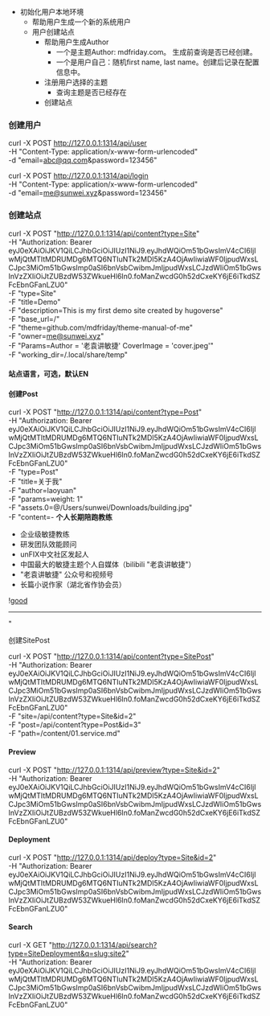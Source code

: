 
- 初始化用户本地环境
	- 帮助用户生成一个新的系统用户
	- 用户创建站点
		- 帮助用户生成Author
			- 一个是主题Author: mdfriday.com。 生成前查询是否已经创建。
			- 一个是用户自己：随机first name, last name。创建后记录在配置信息中。
		- 注册用户选择的主题
			- 查询主题是否已经存在
		- 创建站点

### 创建用户

curl -X POST http://127.0.0.1:1314/api/user \
-H "Content-Type: application/x-www-form-urlencoded" \
-d "email=abc@qq.com&password=123456"

curl -X POST http://127.0.0.1:1314/api/login \
-H "Content-Type: application/x-www-form-urlencoded" \
-d "email=me@sunwei.xyz&password=123456"

### 创建站点

curl -X POST "http://127.0.0.1:1314/api/content?type=Site" \
-H "Authorization: Bearer eyJ0eXAiOiJKV1QiLCJhbGciOiJIUzI1NiJ9.eyJhdWQiOm51bGwsImV4cCI6IjIwMjQtMTItMDRUMDg6MTQ6NTIuNTk2MDI5KzA4OjAwIiwiaWF0IjpudWxsLCJpc3MiOm51bGwsImp0aSI6bnVsbCwibmJmIjpudWxsLCJzdWIiOm51bGwsInVzZXIiOiJtZUBzdW53ZWkueHl6In0.foManZwcdG0h52dCxeKY6jE6iTkdSZFcEbnGFanLZU0" \
-F "type=Site" \
-F "title=Demo" \
-F "description=This is my first demo site created by hugoverse" \
-F "base_url=/" \
-F "theme=github.com/mdfriday/theme-manual-of-me" \
-F "owner=me@sunwei.xyz" \
-F "Params=Author = '老袁讲敏捷'
CoverImage = 'cover.jpeg'" \
-F "working_dir=/.local/share/temp"


#### 站点语言，可选，默认EN


#### 创建Post

curl -X POST "http://127.0.0.1:1314/api/content?type=Post" \
-H "Authorization: Bearer eyJ0eXAiOiJKV1QiLCJhbGciOiJIUzI1NiJ9.eyJhdWQiOm51bGwsImV4cCI6IjIwMjQtMTItMDRUMDg6MTQ6NTIuNTk2MDI5KzA4OjAwIiwiaWF0IjpudWxsLCJpc3MiOm51bGwsImp0aSI6bnVsbCwibmJmIjpudWxsLCJzdWIiOm51bGwsInVzZXIiOiJtZUBzdW53ZWkueHl6In0.foManZwcdG0h52dCxeKY6jE6iTkdSZFcEbnGFanLZU0" \
-F "type=Post" \
-F "title=关于我" \
-F "author=laoyuan" \
-F "params=weight: 1" \
-F "assets.0=@/Users/sunwei/Downloads/building.jpg" \
-F "content=- **个人长期陪跑教练**
- 企业级敏捷教练
- 研发团队效能顾问
- unFIX中文社区发起人
- 中国最大的敏捷主题个人自媒体（bilibili \"老袁讲敏捷\"）
- \"老袁讲敏捷\" 公众号和视频号
- 长篇小说作家（湖北省作协会员）

\![good](building.jpg)

---

"


创建SitePost

curl -X POST "http://127.0.0.1:1314/api/content?type=SitePost" \
-H "Authorization: Bearer eyJ0eXAiOiJKV1QiLCJhbGciOiJIUzI1NiJ9.eyJhdWQiOm51bGwsImV4cCI6IjIwMjQtMTItMDRUMDg6MTQ6NTIuNTk2MDI5KzA4OjAwIiwiaWF0IjpudWxsLCJpc3MiOm51bGwsImp0aSI6bnVsbCwibmJmIjpudWxsLCJzdWIiOm51bGwsInVzZXIiOiJtZUBzdW53ZWkueHl6In0.foManZwcdG0h52dCxeKY6jE6iTkdSZFcEbnGFanLZU0" \
-F "site=/api/content?type=Site&id=2" \
-F "post=/api/content?type=Post&id=3" \
-F "path=/content/01.service.md"

#### Preview

curl -X POST "http://127.0.0.1:1314/api/preview?type=Site&id=2" \
-H "Authorization: Bearer eyJ0eXAiOiJKV1QiLCJhbGciOiJIUzI1NiJ9.eyJhdWQiOm51bGwsImV4cCI6IjIwMjQtMTItMDRUMDg6MTQ6NTIuNTk2MDI5KzA4OjAwIiwiaWF0IjpudWxsLCJpc3MiOm51bGwsImp0aSI6bnVsbCwibmJmIjpudWxsLCJzdWIiOm51bGwsInVzZXIiOiJtZUBzdW53ZWkueHl6In0.foManZwcdG0h52dCxeKY6jE6iTkdSZFcEbnGFanLZU0"


#### Deployment

curl -X POST "http://127.0.0.1:1314/api/deploy?type=Site&id=2" \
-H "Authorization: Bearer eyJ0eXAiOiJKV1QiLCJhbGciOiJIUzI1NiJ9.eyJhdWQiOm51bGwsImV4cCI6IjIwMjQtMTItMDRUMDg6MTQ6NTIuNTk2MDI5KzA4OjAwIiwiaWF0IjpudWxsLCJpc3MiOm51bGwsImp0aSI6bnVsbCwibmJmIjpudWxsLCJzdWIiOm51bGwsInVzZXIiOiJtZUBzdW53ZWkueHl6In0.foManZwcdG0h52dCxeKY6jE6iTkdSZFcEbnGFanLZU0"



#### Search

curl -X GET "http://127.0.0.1:1314/api/search?type=SiteDeployment&q=slug:site2" \
-H "Authorization: Bearer eyJ0eXAiOiJKV1QiLCJhbGciOiJIUzI1NiJ9.eyJhdWQiOm51bGwsImV4cCI6IjIwMjQtMTItMDRUMDg6MTQ6NTIuNTk2MDI5KzA4OjAwIiwiaWF0IjpudWxsLCJpc3MiOm51bGwsImp0aSI6bnVsbCwibmJmIjpudWxsLCJzdWIiOm51bGwsInVzZXIiOiJtZUBzdW53ZWkueHl6In0.foManZwcdG0h52dCxeKY6jE6iTkdSZFcEbnGFanLZU0"
